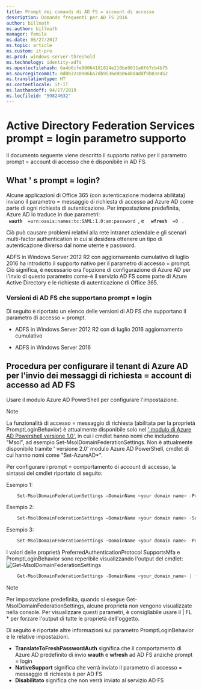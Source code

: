 ```yaml
---
title: Prompt dei comandi di AD FS = account di accesso
description: Domande frequenti per AD FS 2016
author: billmath
ms.author: billmath
manager: femila
ms.date: 06/27/2017
ms.topic: article
ms.custom: it-pro
ms.prod: windows-server-threshold
ms.technology: identity-adfs
ms.openlocfilehash: 6a4b6cfe98064181824e210be9031a0f67cb4b75
ms.sourcegitcommit: 0d0b32c8986ba7db9536e0b8648d4ddf9b03e452
ms.translationtype: HT
ms.contentlocale: it-IT
ms.lasthandoff: 04/17/2019
ms.locfileid: "59824632"
---
```

# <a name="active-directory-federation-services-promptlogin-parameter-support"></a>Active Directory Federation Services prompt = login parametro supporto
Il documento seguente viene descritto il supporto nativo per il parametro prompt = account di accesso che è disponibile in AD FS.

## <a name="what-is-promptlogin"></a>What ' s prompt = login?  

Alcune applicazioni di Office 365 (con autenticazione moderna abilitata) inviano il parametro = messaggio di richiesta di accesso ad Azure AD come parte di ogni richiesta di autenticazione.  Per impostazione predefinita, Azure AD lo traduce in due parametri: <code> <b> wauth </b> =urn:oasis:names:tc:SAML:1.0:am:password </code>, e <code> <b> wfresh </b> =0 </code> .

Ciò può causare problemi relativi alla rete intranet aziendale e gli scenari multi-factor authentication in cui si desidera ottenere un tipo di autenticazione diverso dal nome utente e password.  

ADFS in Windows Server 2012 R2 con aggiornamento cumulativo di luglio 2016 ha introdotto il supporto nativo per il parametro di accesso = prompt.  Ciò significa, è necessario ora l'opzione di configurazione di Azure AD per l'invio di questo parametro come-è il servizio AD FS come parte di Azure Active Directory e le richieste di autenticazione di Office 365.

### <a name="ad-fs-versions-that-support-promptlogin"></a>Versioni di AD FS che supportano prompt = login
Di seguito è riportato un elenco delle versioni di AD FS che supportano il parametro di accesso = prompt.

- ADFS in Windows Server 2012 R2 con di luglio 2016 aggiornamento cumulativo

- ADFS in Windows Server 2016

## <a name="how-do-to-configure-your-azure-ad-tenant-to-send-promptlogin-to-ad-fs"></a>Procedura per configurare il tenant di Azure AD per l'invio dei messaggi di richiesta = account di accesso ad AD FS

Usare il modulo Azure AD PowerShell per configurare l'impostazione.

> [!NOTE]
> La funzionalità di accesso = messaggio di richiesta (abilitata per la proprietà PromptLoginBehavior) è attualmente disponibile solo nel [' modulo di Azure AD Powershell versione 1.0'](https://connect.microsoft.com/site1164/Downloads/DownloadDetails.aspx?DownloadID=59185), in cui i cmdlet hanno nomi che includono "Msol", ad esempio Set-MsolDomainFederationSettings.  Non è attualmente disponibile tramite ' versione 2.0' modulo Azure AD PowerShell, cmdlet di cui hanno nomi come "Set-AzureAD\*".

Per configurare i prompt = comportamento di account di accesso, la sintassi del cmdlet riportato di seguito:

Esempio 1:
```powershell
    Set-MsolDomainFederationSettings –DomainName <your domain name> -PreferredAuthenticationProtocol <your current protocol setting> 
```

Esempio 2:
```powershell
    Set-MsolDomainFederationSettings –DomainName <your domain name> -SupportsMfa <$True|$False>
```

Esempio 3:
```powershell
    Set-MsolDomainFederationSettings –DomainName <your domain name> -PromptLoginBehavior <TranslateToFreshPasswordAuth|NativeSupport|Disabled>
```

 
 I valori delle proprietà PreferredAuthenticationProtocol SupportsMfa e PromptLoginBehavior sono reperibile visualizzando l'output del cmdlet: ![Get-MsolDomainFederationSettings](media/AD-FS-Prompt-Login/GetMsol.png)
```powershell
    Get-MsolDomainFederationSettings -DomainName <your_domain_name> | fl *
 ```
> [!NOTE]
> Per impostazione predefinita, quando si esegue Get-MsolDomainFederationSettings, alcune proprietà non vengono visualizzate nella console.  Per visualizzare questi parametri, è consigliabile usare il | FL * per forzare l'output di tutte le proprietà dell'oggetto.


Di seguito è riportate altre informazioni sul parametro PromptLoginBehavior e le relative impostazioni.
   
   - <b>TranslateToFreshPasswordAuth</b> significa che il comportamento di Azure AD predefinito di invio <b>wauth</b> e <b>wfresh</b> ad AD FS anziché prompt = login
   - <b>NativeSupport</b> significa che verrà inviato il parametro di accesso = messaggio di richiesta è per AD FS
   - <b>Disabilitato</b> significa che non verrà inviato al servizio AD FS

